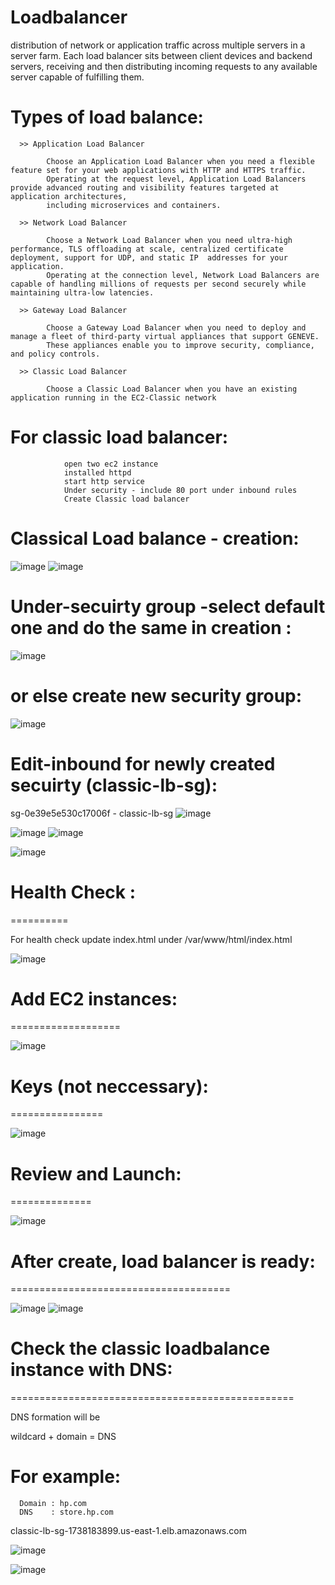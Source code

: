 # Loadbalancer
   distribution of network or application traffic across multiple servers in a server farm. 
   Each load balancer sits between client devices and backend servers, receiving and then distributing incoming requests to any available server capable of fulfilling them.
   
  Types of load balance:
  ======================
  
      >> Application Load Balancer
   
            Choose an Application Load Balancer when you need a flexible feature set for your web applications with HTTP and HTTPS traffic. 
            Operating at the request level, Application Load Balancers provide advanced routing and visibility features targeted at application architectures, 
            including microservices and containers.
            
      >> Network Load Balancer
      
            Choose a Network Load Balancer when you need ultra-high performance, TLS offloading at scale, centralized certificate deployment, support for UDP, and static IP  addresses for your application. 
            Operating at the connection level, Network Load Balancers are capable of handling millions of requests per second securely while maintaining ultra-low latencies.
            
      >> Gateway Load Balancer
      
            Choose a Gateway Load Balancer when you need to deploy and manage a fleet of third-party virtual appliances that support GENEVE. 
            These appliances enable you to improve security, compliance, and policy controls.
            
      >> Classic Load Balancer
      
            Choose a Classic Load Balancer when you have an existing application running in the EC2-Classic network
      
 
 # For classic load balancer:  
 
                open two ec2 instance 
                installed httpd 
                start http service
                Under security - include 80 port under inbound rules
                Create Classic load balancer
      
 
  Classical Load balance - creation:
   =====================

![image](https://user-images.githubusercontent.com/54719289/108116132-21066b80-70c1-11eb-8407-5c3f91bd7f95.png)
![image](https://user-images.githubusercontent.com/54719289/108116277-527f3700-70c1-11eb-9c71-5b1e41ee019f.png)

Under-secuirty group -select default one and do the same in creation :
=============================================

![image](https://user-images.githubusercontent.com/54719289/108116614-d89b7d80-70c1-11eb-98da-cee9c79c5699.png)

or else create new security group:
=================================

![image](https://user-images.githubusercontent.com/54719289/108117359-d1c13a80-70c2-11eb-852a-839ecd0e7af2.png)

Edit-inbound for newly created secuirty (classic-lb-sg):
=======================================================

sg-0e39e5e530c17006f - classic-lb-sg
![image](https://user-images.githubusercontent.com/54719289/108117520-02a16f80-70c3-11eb-928c-89a8a221fb86.png)

![image](https://user-images.githubusercontent.com/54719289/108117691-3f6d6680-70c3-11eb-867c-9eb250bf1431.png)
![image](https://user-images.githubusercontent.com/54719289/108117732-52803680-70c3-11eb-9187-c1d4f25ca419.png)

![image](https://user-images.githubusercontent.com/54719289/108118176-fa95ff80-70c3-11eb-9a87-be6ba423cb95.png)


# Health Check : 
==========

For health check update index.html under /var/www/html/index.html

![image](https://user-images.githubusercontent.com/54719289/108118346-3cbf4100-70c4-11eb-8d12-2371ce7f382d.png)


 
# Add EC2 instances:
===================

![image](https://user-images.githubusercontent.com/54719289/108119506-e94df280-70c5-11eb-8ae7-41d8666baee8.png)


# Keys (not neccessary):
================

![image](https://user-images.githubusercontent.com/54719289/108119627-15697380-70c6-11eb-86f7-f5b85cc83fe2.png)

# Review and Launch:
==============

![image](https://user-images.githubusercontent.com/54719289/108119691-27e3ad00-70c6-11eb-9395-a2ec6e2fbc69.png)

# After create, load balancer is ready:
======================================

![image](https://user-images.githubusercontent.com/54719289/108119808-5497c480-70c6-11eb-8ae2-751f26ceab43.png)
![image](https://user-images.githubusercontent.com/54719289/108119882-709b6600-70c6-11eb-9378-b236cac3bcf5.png)


# Check the classic loadbalance instance with DNS:
=================================================

DNS formation will be 

   wildcard + domain = DNS
   
   For example:
   ===========
   
      Domain : hp.com
      DNS    : store.hp.com

classic-lb-sg-1738183899.us-east-1.elb.amazonaws.com

![image](https://user-images.githubusercontent.com/54719289/108120681-aa20a100-70c7-11eb-96fd-358538413212.png)

![image](https://user-images.githubusercontent.com/54719289/108120626-9412e080-70c7-11eb-87e3-83733b2d8a5b.png)

